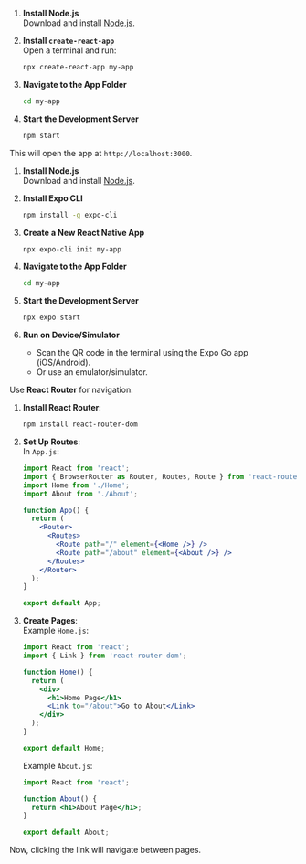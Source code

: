 1. **Install Node.js**  
   Download and install [Node.js](https://nodejs.org/).

2. **Install `create-react-app`**  
   Open a terminal and run:  
   ```bash
   npx create-react-app my-app
   ```

3. **Navigate to the App Folder**  
   ```bash
   cd my-app
   ```

4. **Start the Development Server**  
   ```bash
   npm start
   ```

This will open the app at `http://localhost:3000`.


1. **Install Node.js**  
   Download and install [Node.js](https://nodejs.org/).

2. **Install Expo CLI**  
   ```bash
   npm install -g expo-cli
   ```

3. **Create a New React Native App**  
   ```bash
   npx expo-cli init my-app
   ```

4. **Navigate to the App Folder**  
   ```bash
   cd my-app
   ```

5. **Start the Development Server**  
   ```bash
   npx expo start
   ```

6. **Run on Device/Simulator**  
   - Scan the QR code in the terminal using the Expo Go app (iOS/Android).  
   - Or use an emulator/simulator.

Use **React Router** for navigation:

1. **Install React Router**:  
   ```bash
   npm install react-router-dom
   ```

2. **Set Up Routes**:  
   In `App.js`:
   ```jsx
   import React from 'react';
   import { BrowserRouter as Router, Routes, Route } from 'react-router-dom';
   import Home from './Home';
   import About from './About';

   function App() {
     return (
       <Router>
         <Routes>
           <Route path="/" element={<Home />} />
           <Route path="/about" element={<About />} />
         </Routes>
       </Router>
     );
   }

   export default App;
   ```

3. **Create Pages**:  
   Example `Home.js`:
   ```jsx
   import React from 'react';
   import { Link } from 'react-router-dom';

   function Home() {
     return (
       <div>
         <h1>Home Page</h1>
         <Link to="/about">Go to About</Link>
       </div>
     );
   }

   export default Home;
   ```

   Example `About.js`:
   ```jsx
   import React from 'react';

   function About() {
     return <h1>About Page</h1>;
   }

   export default About;
   ```

Now, clicking the link will navigate between pages.



